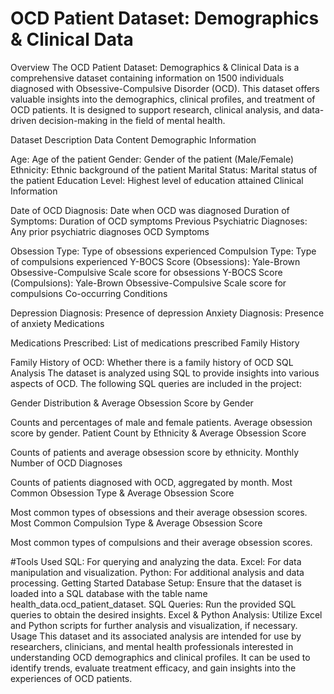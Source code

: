 # OCD Patient Dataset: Demographics & Clinical Data
Overview
The OCD Patient Dataset: Demographics & Clinical Data is a comprehensive dataset containing information on 1500 individuals diagnosed with Obsessive-Compulsive Disorder (OCD). This dataset offers valuable insights into the demographics, clinical profiles, and treatment of OCD patients. It is designed to support research, clinical analysis, and data-driven decision-making in the field of mental health.

Dataset Description
Data Content
Demographic Information

Age: Age of the patient
Gender: Gender of the patient (Male/Female)
Ethnicity: Ethnic background of the patient
Marital Status: Marital status of the patient
Education Level: Highest level of education attained
Clinical Information

Date of OCD Diagnosis: Date when OCD was diagnosed
Duration of Symptoms: Duration of OCD symptoms
Previous Psychiatric Diagnoses: Any prior psychiatric diagnoses
OCD Symptoms

Obsession Type: Type of obsessions experienced
Compulsion Type: Type of compulsions experienced
Y-BOCS Score (Obsessions): Yale-Brown Obsessive-Compulsive Scale score for obsessions
Y-BOCS Score (Compulsions): Yale-Brown Obsessive-Compulsive Scale score for compulsions
Co-occurring Conditions

Depression Diagnosis: Presence of depression
Anxiety Diagnosis: Presence of anxiety
Medications

Medications Prescribed: List of medications prescribed
Family History

Family History of OCD: Whether there is a family history of OCD
SQL Analysis
The dataset is analyzed using SQL to provide insights into various aspects of OCD. The following SQL queries are included in the project:

Gender Distribution & Average Obsession Score by Gender

Counts and percentages of male and female patients.
Average obsession score by gender.
Patient Count by Ethnicity & Average Obsession Score

Counts of patients and average obsession score by ethnicity.
Monthly Number of OCD Diagnoses

Counts of patients diagnosed with OCD, aggregated by month.
Most Common Obsession Type & Average Obsession Score

Most common types of obsessions and their average obsession scores.
Most Common Compulsion Type & Average Obsession Score

Most common types of compulsions and their average obsession scores.


#Tools Used
SQL: For querying and analyzing the data.
Excel: For data manipulation and visualization.
Python: For additional analysis and data processing.
Getting Started
Database Setup: Ensure that the dataset is loaded into a SQL database with the table name health_data.ocd_patient_dataset.
SQL Queries: Run the provided SQL queries to obtain the desired insights.
Excel & Python Analysis: Utilize Excel and Python scripts for further analysis and visualization, if necessary.
Usage
This dataset and its associated analysis are intended for use by researchers, clinicians, and mental health professionals interested in understanding OCD demographics and clinical profiles. It can be used to identify trends, evaluate treatment efficacy, and gain insights into the experiences of OCD patients.
